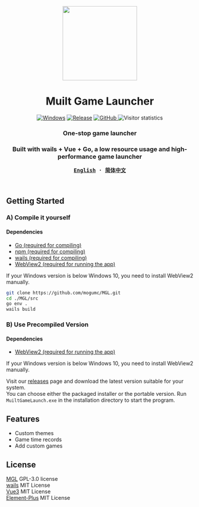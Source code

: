 <div align="center">
    <img src="../docs/icon.png" width="200">
    <h1>Muilt Game Launcher</h1>
</div>

<div align="center">
  <a href="https://dotnet.microsoft.com/zh-cn/download/dotnet/latest/runtime"><img alt="Windows" src="https://img.shields.io/badge/platform-Windows-blue?logo=windowsxp&style=flat-square&color=1E9BFA" /></a>
  <a href="https://github.com/mogumc/MGL/releases"><img alt="Release" src="https://img.shields.io/github/v/release/mogumc/MGL?logo=visualstudio&style=flat-square&color=1E9BFA"></a>
      <a href="../LICENSE">
        <img alt="GitHub" src="https://img.shields.io/github/license/mogumc/MGL"/>
    </a>
    <img src="https://komarev.com/ghpvc/?username=mogumc&label=Views&color=orange&style=flat" alt="Visitor statistics" />
    <h3>One-stop game launcher</h3>
    <h3>Built with wails + Vue + Go, a low resource usage and high-performance game launcher</h3>
    
<strong>
<samp>

[English](README_EN.md) · [简体中文](../README.md)

</samp>
</strong>
</div>

<br/>

## Getting Started  
### A) Compile it yourself

#### Dependencies  
- [Go (required for compiling)](https://golang.google.cn/dl/)  
- [npm (required for compiling)](https://nodejs.org/en/download)  
- [wails (required for compiling)](https://wails.io/docs/gettingstarted/installation/)  
- [WebView2 (required for running the app)](https://developer.microsoft.com/microsoft-edge/webview2)  

If your Windows version is below Windows 10, you need to install WebView2 manually.

```bash
git clone https://github.com/mogumc/MGL.git
cd ./MGL/src
go env .
wails build
```

### B) Use Precompiled Version

#### Dependencies
- [WebView2 (required for running the app)](https://developer.microsoft.com/microsoft-edge/webview2) 

If your Windows version is below Windows 10, you need to install WebView2 manually.

Visit our [releases](https://github.com/mogumc/MGL/releases) page and download the latest version suitable for your system.  
You can choose either the packaged installer or the portable version. Run ``MuiltGameLaunch.exe`` in the installation directory to start the program.

## Features
- Custom themes  
- Game time records  
- Add custom games  

## License
[MGL](https://github.com/mogumc/MGL) GPL-3.0 license  
[wails](https://github.com/wailsapp/wails)  MIT License  
[Vue3](https://github.com/vuejs/core) MIT License  
[Element-Plus](https://github.com/element-plus/element-plus) MIT License 
